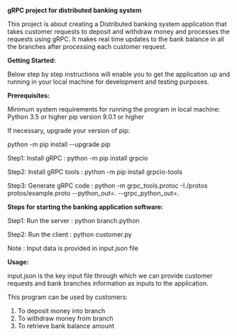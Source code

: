 **gRPC project for distributed banking system**

  This project is about creating a Distributed banking system application that takes customer requests to deposit and withdraw money and processes the requests using gRPC. It makes real time updates to the bank balance in all the branches after processing each customer request.

**Getting Started:**

Below step by step instructions will enable you to get the application up and running in your local machine for development and testing purposes.

**Prerequisites:**

Minimum system requirements for running the program in local machine:
	Python 3.5 or higher
	pip version 9.0.1 or higher

If necessary, upgrade your version of pip:

python -m pip install --upgrade pip

Step1: Install gRPC : python -m pip install grpcio

Step2: Install gRPC tools : python -m pip install grpcio-tools

Step3: Generate gRPC code : python -m grpc_tools.protoc -I./protos protos/example.proto --python_out=. --grpc_python_out=.

**Steps for starting the banking application software:**

Step1: Run the server : python branch.python

Step2: Run the client : python customer.py

Note : Input data is provided in input.json file

**Usage:**

input.json is the key input file through which we can provide customer requests and bank branches information as inputs to the application.

This program can be used by customers:
1. To deposit money into branch
2. To withdraw money from branch
3. To retrieve bank balance amount
	
